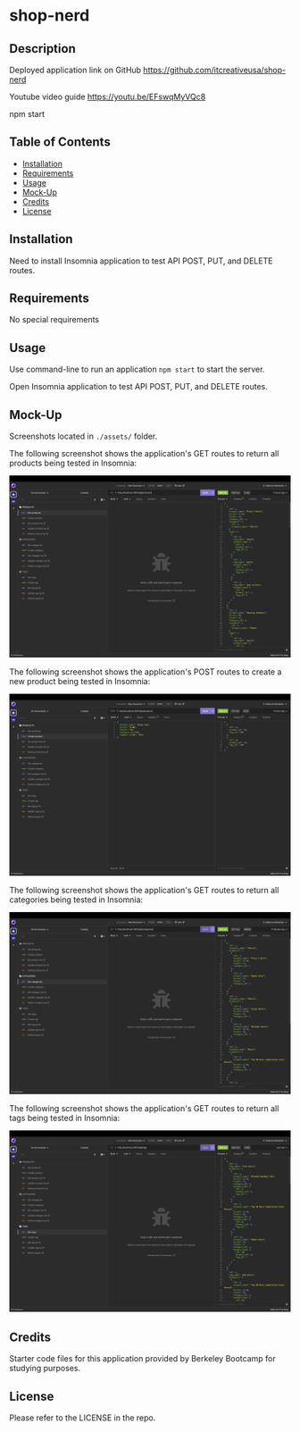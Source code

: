 # shop-nerd

## Description

Deployed application link on GitHub
https://github.com/itcreativeusa/shop-nerd

Youtube video guide
https://youtu.be/EFswqMyVQc8

npm start

## Table of Contents

- [Installation](#installation)
- [Requirements](#requirements)
- [Usage](#usage)
- [Mock-Up](#mock-up)
- [Credits](#credits)
- [License](#license)

## Installation

Need to install Insomnia application to test API POST, PUT, and DELETE routes.

## Requirements

No special requirements

## Usage

Use command-line to run an application `npm start` to start the server.

Open Insomnia application to test API POST, PUT, and DELETE routes.

## Mock-Up

Screenshots located in `./assets/` folder.

The following screenshot shows the application's GET routes to return all products being tested in Insomnia:

![Get products](./assets/get-products.png)

The following screenshot shows the application's POST routes to create a new product being tested in Insomnia:

![Create new product](./assets/create-new-product.png)

The following screenshot shows the application's GET routes to return all categories being tested in Insomnia:

![Get categories](./assets/get-categories.png)

The following screenshot shows the application's GET routes to return all tags being tested in Insomnia:

![Get tags](./assets/get-tags.png)

## Credits

Starter code files for this application provided by Berkeley Bootcamp for studying purposes.

## License

Please refer to the LICENSE in the repo.
